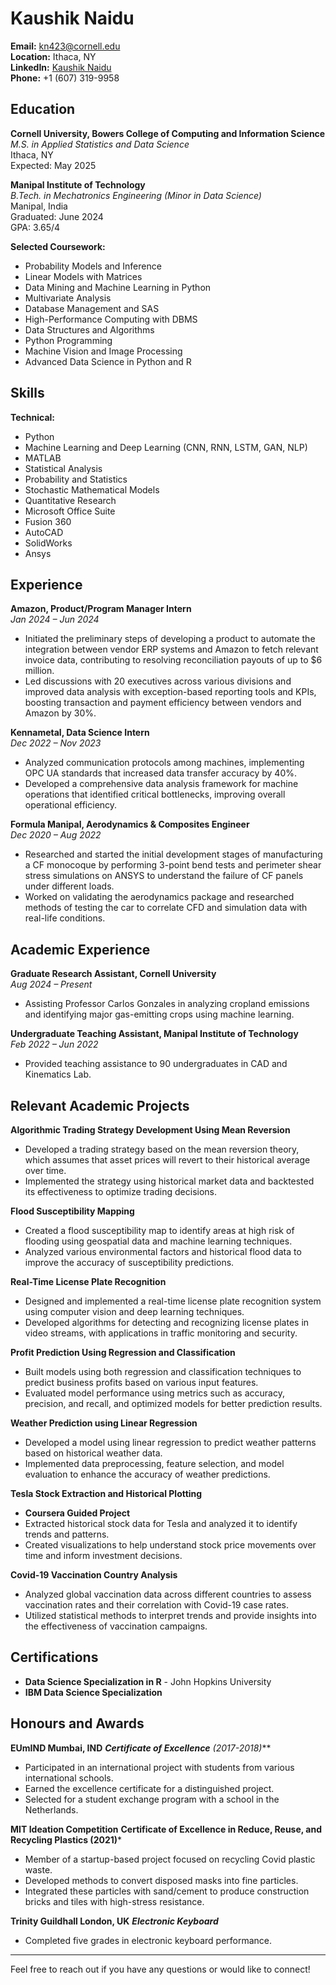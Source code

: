 # Kaushik Naidu

**Email:** [kn423@cornell.edu](mailto:kn423@cornell.edu)  
**Location:** Ithaca, NY  
**LinkedIn:** [Kaushik Naidu](https://www.linkedin.com/in/kaushik-naidu/)  
**Phone:** +1 (607) 319-9958

## Education

**Cornell University, Bowers College of Computing and Information Science**  
*M.S. in Applied Statistics and Data Science*  
Ithaca, NY  
Expected: May 2025

**Manipal Institute of Technology**  
*B.Tech. in Mechatronics Engineering (Minor in Data Science)*  
Manipal, India  
Graduated: June 2024  
GPA: 3.65/4

**Selected Coursework:**
- Probability Models and Inference
- Linear Models with Matrices
- Data Mining and Machine Learning in Python
- Multivariate Analysis
- Database Management and SAS
- High-Performance Computing with DBMS
- Data Structures and Algorithms
- Python Programming
- Machine Vision and Image Processing
- Advanced Data Science in Python and R

## Skills

**Technical:**
- Python
- Machine Learning and Deep Learning (CNN, RNN, LSTM, GAN, NLP)
- MATLAB
- Statistical Analysis
- Probability and Statistics
- Stochastic Mathematical Models
- Quantitative Research
- Microsoft Office Suite
- Fusion 360
- AutoCAD
- SolidWorks
- Ansys

## Experience

**Amazon, Product/Program Manager Intern**  
*Jan 2024 – Jun 2024*  
- Initiated the preliminary steps of developing a product to automate the integration between vendor ERP systems and Amazon to fetch relevant invoice data, contributing to resolving reconciliation payouts of up to $6 million.
- Led discussions with 20 executives across various divisions and improved data analysis with exception-based reporting tools and KPIs, boosting transaction and payment efficiency between vendors and Amazon by 30%.

**Kennametal, Data Science Intern**  
*Dec 2022 – Nov 2023*  
- Analyzed communication protocols among machines, implementing OPC UA standards that increased data transfer accuracy by 40%.
- Developed a comprehensive data analysis framework for machine operations that identified critical bottlenecks, improving overall operational efficiency.

**Formula Manipal, Aerodynamics & Composites Engineer**  
*Dec 2020 – Aug 2022*  
- Researched and started the initial development stages of manufacturing a CF monocoque by performing 3-point bend tests and perimeter shear stress simulations on ANSYS to understand the failure of CF panels under different loads.
- Worked on validating the aerodynamics package and researched methods of testing the car to correlate CFD and simulation data with real-life conditions.

## Academic Experience

**Graduate Research Assistant, Cornell University**  
*Aug 2024 – Present*  
- Assisting Professor Carlos Gonzales in analyzing cropland emissions and identifying major gas-emitting crops using machine learning.

**Undergraduate Teaching Assistant, Manipal Institute of Technology**  
*Feb 2022 – Jun 2022*  
- Provided teaching assistance to 90 undergraduates in CAD and Kinematics Lab.

## Relevant Academic Projects

**Algorithmic Trading Strategy Development Using Mean Reversion**
  - Developed a trading strategy based on the mean reversion theory, which assumes that asset prices will revert to their historical average over time.
  - Implemented the strategy using historical market data and backtested its effectiveness to optimize trading decisions.

**Flood Susceptibility Mapping**
  - Created a flood susceptibility map to identify areas at high risk of flooding using geospatial data and machine learning techniques.
  - Analyzed various environmental factors and historical flood data to improve the accuracy of susceptibility predictions.

**Real-Time License Plate Recognition**
  - Designed and implemented a real-time license plate recognition system using computer vision and deep learning techniques.
  - Developed algorithms for detecting and recognizing license plates in video streams, with applications in traffic monitoring and security.

**Profit Prediction Using Regression and Classification**
  - Built models using both regression and classification techniques to predict business profits based on various input features.
  - Evaluated model performance using metrics such as accuracy, precision, and recall, and optimized models for better prediction results.

**Weather Prediction using Linear Regression**
  - Developed a model using linear regression to predict weather patterns based on historical weather data.
  - Implemented data preprocessing, feature selection, and model evaluation to enhance the accuracy of weather predictions.

**Tesla Stock Extraction and Historical Plotting**
  - **Coursera Guided Project**
  - Extracted historical stock data for Tesla and analyzed it to identify trends and patterns.
  - Created visualizations to help understand stock price movements over time and inform investment decisions.

**Covid-19 Vaccination Country Analysis**
  - Analyzed global vaccination data across different countries to assess vaccination rates and their correlation with Covid-19 case rates.
  - Utilized statistical methods to interpret trends and provide insights into the effectiveness of vaccination campaigns.




## Certifications

- **Data Science Specialization in R** - John Hopkins University
- **IBM Data Science Specialization**

## Honours and Awards

**EUmIND Mumbai, IND**
***Certificate of Excellence** (2017-2018)***
- Participated in an international project with students from various international schools.
- Earned the excellence certificate for a distinguished project.
- Selected for a student exchange program with a school in the Netherlands.

**MIT Ideation Competition**
**Certificate of Excellence in Reduce, Reuse, and Recycling Plastics (2021)***
- Member of a startup-based project focused on recycling Covid plastic waste.
- Developed methods to convert disposed masks into fine particles.
- Integrated these particles with sand/cement to produce construction bricks and tiles with high-stress resistance.

**Trinity Guildhall London, UK**
***Electronic Keyboard***
- Completed five grades in electronic keyboard performance.

---

Feel free to reach out if you have any questions or would like to connect!
